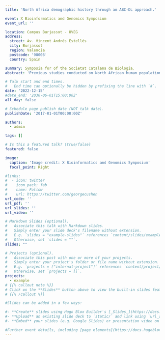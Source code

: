 ```yaml
---
title: 'North Africa demographic history through an ABC-DL approach.'

event: X Bioinformatics and Genomics Symposium
event_url: ''

location: Campus Burjassot - UVEG
address:
  street: Av. Vincent Andrés Estellés
  city: Burjassot
  region: Valencia
  postcode: '08003'
  country: Spain

summary: Symposia for of the Societat Catalana de Biologia.
abstract: 'Previous studies conducted on North African human populations have identified a complex demographic scenario in the region due to the location as a crossroad between the Mediterranean Sea, Middle East and the Sahara desert. The presence of an autochthonous genetic component, plus extensive migrations and gene flow from the Middle East, Europe and Sub-Saharan Africa, have shaped the genetic composition of its people through time. We built a demographic model based on deep learning in an Approximate Bayesian Computation (ABC-DL) framework to deduce the evolutionary history of North Africa populations, from the origin of the population to infer the effect of the admixture events from the surrounding populations, using whole genome data. The ABC framework eludes the need of estimating the likelihood of the data given the demographic model, like in traditional Bayesian methods, which could become too difficult in complex demographic scenarios like the one in North Africa. Our results support a model where North Africans present a most recent common ancestor with Middle Easterns and that increasingly complex models, with multiple demographic events, perform better than simpler ones in explaining the data.'

# Talk start and end times.
#   End time can optionally be hidden by prefixing the line with `#`.
date: '2022-12-15'
#date_end: '2030-06-01T15:00:00Z'
all_day: false

# Schedule page publish date (NOT talk date).
publishDate: '2017-01-01T00:00:00Z'

authors:
  - admin

tags: []

# Is this a featured talk? (true/false)
featured: false

image:
  caption: 'Image credit: X Bioinformatics and Genomics Symposium'
  focal_point: Right

#links:
#  - icon: twitter
#    icon_pack: fab
#    name: Follow
#    url: https://twitter.com/georgecushen
url_code: ''
url_pdf: ''
url_slides: ''
url_video: ''

# Markdown Slides (optional).
#   Associate this talk with Markdown slides.
#   Simply enter your slide deck's filename without extension.
#   E.g. `slides = "example-slides"` references `content/slides/example-slides.md`.
#   Otherwise, set `slides = ""`.
slides: ""

# Projects (optional).
#   Associate this post with one or more of your projects.
#   Simply enter your project's folder or file name without extension.
#   E.g. `projects = ["internal-project"]` references `content/project/deep-learning/index.md`.
#   Otherwise, set `projects = []`.
projects:
  - example
# {{% callout note %}}
# Click on the **Slides** button above to view the built-in slides feature.
# {{% /callout %}}

#Slides can be added in a few ways:

#- **Create** slides using Hugo Blox Builder's [_Slides_](https://docs.hugoblox.com/reference/content-types/) feature and link using `slides` parameter in the front matter of the talk file
#- **Upload** an existing slide deck to `static/` and link using `url_slides` parameter in the front matter of the talk file
#- **Embed** your slides (e.g. Google Slides) or presentation video on this page using [shortcodes](https://docs.hugoblox.com/reference/markdown/).

#Further event details, including [page elements](https://docs.hugoblox.com/reference/markdown/) such as image galleries, can be added to the body of this page.
---
```

